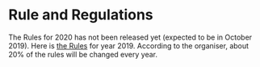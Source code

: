 # Rule and Regulations

The Rules for 2020 has not been released yet (expected to be in October 2019). Here is [the Rules](https://rm-static.djicdn.com/robomasters/public/document/RoboMaster-2019-Robotics-Competition-Rules-Manual-V1.0.pdf) for year 2019. According to the organiser, about 20% of the rules will be changed every year.